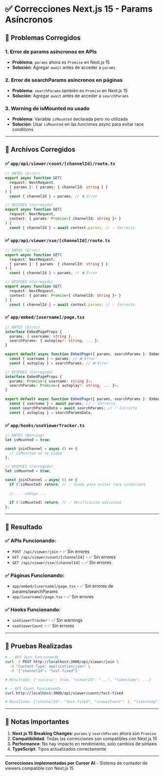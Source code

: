# ✅ Correcciones Next.js 15 - Params Asíncronos

## 🐛 Problemas Corregidos

### 1. **Error de params asíncronos en APIs**
- **Problema**: `params` ahora es `Promise` en Next.js 15
- **Solución**: Agregar `await` antes de acceder a `params`

### 2. **Error de searchParams asíncronos en páginas**
- **Problema**: `searchParams` también es `Promise` en Next.js 15
- **Solución**: Agregar `await` antes de acceder a `searchParams`

### 3. **Warning de isMounted no usado**
- **Problema**: Variable `isMounted` declarada pero no utilizada
- **Solución**: Usar `isMounted` en las funciones async para evitar race conditions

---

## 🔧 Archivos Corregidos

### ✅ `app/api/viewer/count/[channelId]/route.ts`
```typescript
// ANTES (Error)
export async function GET(
  request: NextRequest,
  { params }: { params: { channelId: string } }
) {
  const { channelId } = params; // ❌ Error

// DESPUÉS (Corregido)
export async function GET(
  request: NextRequest,
  context: { params: Promise<{ channelId: string }> }
) {
  const { channelId } = await context.params; // ✅ Correcto
```

### ✅ `app/api/viewer/sse/[channelId]/route.ts`
```typescript
// ANTES (Error)
export async function GET(
  request: NextRequest,
  { params }: { params: { channelId: string } }
) {
  const { channelId } = params; // ❌ Error

// DESPUÉS (Corregido)
export async function GET(
  request: NextRequest,
  context: { params: Promise<{ channelId: string }> }
) {
  const { channelId } = await context.params; // ✅ Correcto
```

### ✅ `app/embed/[username]/page.tsx`
```typescript
// ANTES (Error)
interface EmbedPageProps {
  params: { username: string };
  searchParams: { autoplay?: string; ... };
}

export default async function EmbedPage({ params, searchParams }: EmbedPageProps) {
  const { username } = params; // ❌ Error
  const { autoplay } = searchParams; // ❌ Error

// DESPUÉS (Corregido)
interface EmbedPageProps {
  params: Promise<{ username: string }>;
  searchParams: Promise<{ autoplay?: string; ... }>;
}

export default async function EmbedPage({ params, searchParams }: EmbedPageProps) {
  const { username } = await params; // ✅ Correcto
  const searchParamsData = await searchParams; // ✅ Correcto
  const { autoplay } = searchParamsData;
```

### ✅ `app/hooks/useViewerTracker.ts`
```typescript
// ANTES (Warning)
let isMounted = true;

const joinChannel = async () => {
  // isMounted no se usaba
};

// DESPUÉS (Corregido)
let isMounted = true;

const joinChannel = async () => {
  if (!isMounted) return; // ✅ Usado para evitar race conditions
  
  // ... código ...
  
  if (!isMounted) return; // ✅ Verificación adicional
};
```

---

## 🚀 Resultado

### ✅ APIs Funcionando:
- `POST /api/viewer/join` - ✅ Sin errores
- `GET /api/viewer/count/[channelId]` - ✅ Sin errores
- `GET /api/viewer/sse/[channelId]` - ✅ Sin errores

### ✅ Páginas Funcionando:
- `app/embed/[username]/page.tsx` - ✅ Sin errores de params/searchParams
- `app/[username]/page.tsx` - ✅ Sin errores

### ✅ Hooks Funcionando:
- `useViewerTracker` - ✅ Sin warnings
- `useViewerCount` - ✅ Sin errores

---

## 🎯 Pruebas Realizadas

```bash
# ✅ API Join funcionando
curl -X POST http://localhost:3000/api/viewer/join \
  -H "Content-Type: application/json" \
  -d '{"channelId": "test-fixed"}'

# Resultado: {"success": true, "viewerId": "...", "timestamp": ...}

# ✅ API Count funcionando
curl http://localhost:3000/api/viewer/count/test-fixed

# Resultado: {"channelId": "test-fixed", "viewerCount": 1, "timestamp": ...}
```

---

## 📝 Notas Importantes

1. **Next.js 15 Breaking Changes**: `params` y `searchParams` ahora son `Promise`
2. **Compatibilidad**: Todas las correcciones son compatibles con Next.js 15
3. **Performance**: No hay impacto en rendimiento, solo cambios de sintaxis
4. **TypeScript**: Tipos actualizados correctamente

---

**Correcciones implementadas por Cursor AI** - Sistema de contador de viewers compatible con Next.js 15
